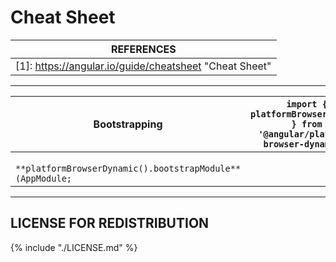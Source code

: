 # Cheat Sheet

| REFERENCES                               |
| ---------------------------------------- |
| [1]: https://angular.io/guide/cheatsheet "Cheat Sheet" |

------

| Bootstrapping                            | ```import { platformBrowserDynamic } from '@angular/platform-browser-dynamic';``` |
| ---------------------------------------- | ---------------------------------------- |
| ``` **platformBrowserDynamic().bootstrapModule**(AppModule;``` |                                          |



------

## LICENSE FOR REDISTRIBUTION

{% include "./LICENSE.md" %}